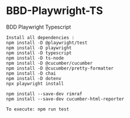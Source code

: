# BBD-Playwright-TS
BDD Playwright Typescript

    
    Install all dependencies :
    npm install -D @playwright/test
    npm install -D playwright
    npm install -D typescript
    npm install -D ts-node
    npm install -D @cucumber/cucumber
    npm install -D @cucumber/pretty-formatter
    npm install -D chai
    npm install -D dotenv
    npx playwright install
    
    npm install --save-dev rimraf
    npm install --save-dev cucumber-html-reporter

    To execute: npm run test
